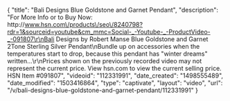 {
    "title": "Bali Designs Blue Goldstone and Garnet Pendant",
    "description": "For More Info or to Buy Now: http:\/\/www.hsn.com\/products\/seo\/8240798?rdr=1&sourceid=youtube&cm_mmc=Social-_-Youtube-_-ProductVideo-_-091807\r\nBali Designs by Robert Manse Blue Goldstone and Garnet 2Tone Sterling Silver Pendant\nBundle up on accessories when the temperatures start to drop, because this pendant has \"winter dreams\" written...\r\nPrices shown on the previously recorded video may not represent the current price.  View hsn.com to view the current selling price. HSN Item #091807",
    "videoid": "112331991",
    "date_created": "1498555489",
    "date_modified": "1503416864",
    "type": "captivate",
    "layout": "video",
    "url": "\/v\/bali-designs-blue-goldstone-and-garnet-pendant\/112331991"
}